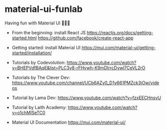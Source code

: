 # material-ui-funlab 

Having fun with Material UI 🍧🍨💛

* From the beginning: install React JS
https://reactjs.org/docs/getting-started.html
https://github.com/facebook/create-react-app

* Getting started: install Material UI
https://mui.com/material-ui/getting-started/installation/

* Tutorials by Codevolution:
https://www.youtube.com/watch?v=BHEPVdfBAqE&list=PLC3y8-rFHvwh-K9mDlrrcDywl7CeVL2rO

* Tutorials by The Clever Dev:
https://www.youtube.com/channel/UCb6AZy0_D1y661PMZck3jOw/videos

* Tutorial by Lama Dev:
https://www.youtube.com/watch?v=fzxEECHnsvU

* Tutorial by Laith Academy:
https://www.youtube.com/watch?v=o1chMISeTC0

* Material UI Documentation
https://mui.com/material-ui/







